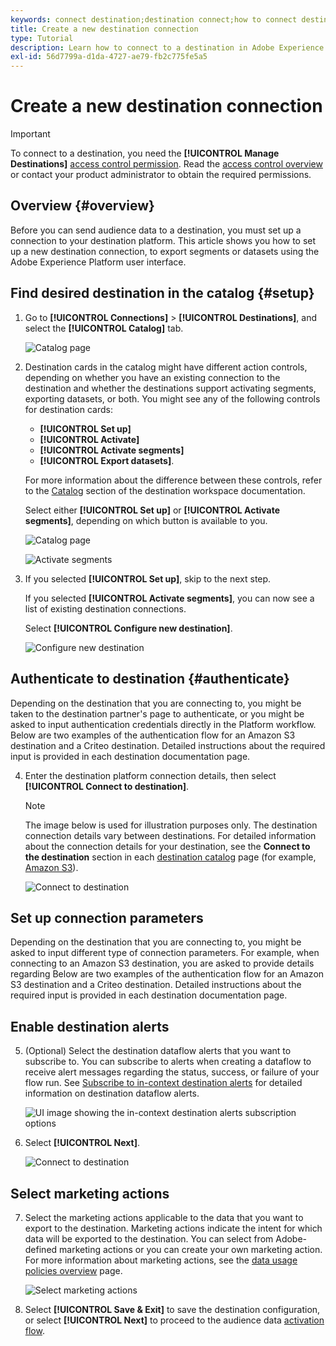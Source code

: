 ```yaml
---
keywords: connect destination;destination connect;how to connect destination
title: Create a new destination connection
type: Tutorial
description: Learn how to connect to a destination in Adobe Experience Platform, enable alerts, and set up marketing actions for your connected destination.
exl-id: 56d7799a-d1da-4727-ae79-fb2c775fe5a5
---
```

# Create a new destination connection

>[!IMPORTANT]
> 
>To connect to a destination, you need the **[!UICONTROL Manage Destinations]** [access control permission](/help/access-control/home.md#permissions). Read the [access control overview](/help/access-control/ui/overview.md) or contact your product administrator to obtain the required permissions.

## Overview {#overview}

Before you can send audience data to a destination, you must set up a connection to your destination platform. This article shows you how to set up a new destination connection, to export segments or datasets using the Adobe Experience Platform user interface.

## Find desired destination in the catalog {#setup}

1. Go to **[!UICONTROL Connections]** > **[!UICONTROL Destinations]**, and select the **[!UICONTROL Catalog]** tab.

   ![Catalog page](../assets/ui/connect-destinations/catalog.png)

2. Destination cards in the catalog might have different action controls, depending on whether you have an existing connection to the destination and whether the destinations support activating segments, exporting datasets, or both. You might see any of the following controls for destination cards: 

   * **[!UICONTROL Set up]** 
   * **[!UICONTROL Activate]** 
   * **[!UICONTROL Activate segments]** 
   * **[!UICONTROL Export datasets]**. 
   
   For more information about the difference between these controls, refer to the [Catalog](../ui/destinations-workspace.md#catalog) section of the destination workspace documentation.

   Select either **[!UICONTROL Set up]** or **[!UICONTROL Activate segments]**, depending on which button is available to you.

   ![Catalog page](../assets/ui/connect-destinations/set-up.png)

   ![Activate segments](../assets/ui/connect-destinations/activate-segments.png)

3. If you selected **[!UICONTROL Set up]**, skip to the next step. 
   
   If you selected **[!UICONTROL Activate segments]**, you can now see a list of existing destination connections. 

   Select **[!UICONTROL Configure new destination]**.

   ![Configure new destination](../assets/ui/connect-destinations/configure-new-destination.png)

## Authenticate to destination {#authenticate}

Depending on the destination that you are connecting to, you might be taken to the destination partner's page to authenticate, or you might be asked to input authentication credentials directly in the Platform workflow. Below are two examples of the authentication flow for an Amazon S3 destination and a Criteo destination. Detailed instructions about the required input is provided in each destination documentation page.

4. Enter the destination platform connection details, then select **[!UICONTROL Connect to destination]**.

   >[!NOTE]
   >
   >The image below is used for illustration purposes only. The destination connection details vary between destinations. For detailed information about the connection details for your destination, see the **Connect to the destination** section in each [destination catalog](../catalog/overview.md) page (for example, [Amazon S3](..//catalog/advertising/google-customer-match.md#connect)).

   ![Connect to destination](../assets/ui/connect-destinations/connect-destination.png)

## Set up connection parameters

Depending on the destination that you are connecting to, you might be asked to input different type of connection parameters. For example, when connecting to an Amazon S3 destination, you are asked to provide details regarding  Below are two examples of the authentication flow for an Amazon S3 destination and a Criteo destination. Detailed instructions about the required input is provided in each destination documentation page.

## Enable destination alerts


5. (Optional) Select the destination dataflow alerts that you want to subscribe to. You can subscribe to alerts when creating a dataflow to receive alert messages regarding the status, success, or failure of your flow run. See [Subscribe to in-context destination alerts](alerts.md) for detailed information on destination dataflow alerts.

   ![UI image showing the in-context destination alerts subscription options](../assets/ui/connect-destinations/subscribe-to-alerts.png)

6. Select **[!UICONTROL Next]**.

   ![Connect to destination](../assets/ui/connect-destinations/next.png)

## Select marketing actions

7. Select the marketing actions applicable to the data that you want to export to the destination. Marketing actions indicate the intent for which data will be exported to the destination. You can select from Adobe-defined marketing actions or you can create your own marketing action. For more information about marketing actions, see the [data usage policies overview](../../data-governance/policies/overview.md) page.

   ![Select marketing actions](../assets/ui/connect-destinations/governance.png)

8. Select **[!UICONTROL Save & Exit]** to save the destination configuration, or select **[!UICONTROL Next]** to proceed to the audience data [activation flow](activation-overview.md).